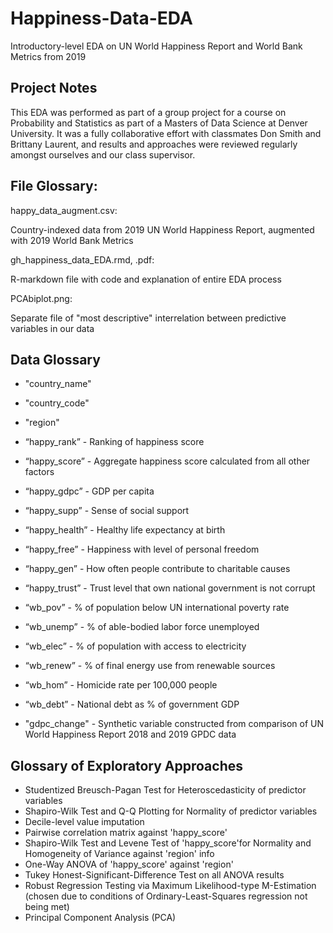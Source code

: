 # Happiness-Data-EDA
Introductory-level EDA on UN World Happiness Report and World Bank Metrics from 2019

## Project Notes
This EDA was performed as part of a group project for a course on Probability and Statistics as part of
a Masters of Data Science at Denver University. It was a fully collaborative effort with classmates
Don Smith and Brittany Laurent, and results and approaches were reviewed regularly amongst ourselves
and our class supervisor.

## File Glossary:

happy_data_augment.csv:

  Country-indexed data from 2019 UN World Happiness Report, augmented with 2019 World Bank Metrics

gh_happiness_data_EDA.rmd, .pdf:

  R-markdown file with code and explanation of entire EDA process

PCAbiplot.png:

  Separate file of "most descriptive" interrelation between predictive variables in our data

## Data Glossary
* "country_name"
* "country_code"
* "region"

* “happy_rank” - Ranking of happiness score
* “happy_score” - Aggregate happiness score calculated from all other factors
* “happy_gdpc” - GDP per capita
* “happy_supp” - Sense of social support
* “happy_health” - Healthy life expectancy at birth
* “happy_free” - Happiness with level of personal freedom
* “happy_gen” - How often people contribute to charitable causes
* “happy_trust” - Trust level that own national government is not corrupt
* “wb_pov” - % of population below UN international poverty rate
* “wb_unemp” - % of able-bodied labor force unemployed
* “wb_elec” - % of population with access to electricity
* “wb_renew” - % of final energy use from renewable sources
* “wb_hom” - Homicide rate per 100,000 people
* “wb_debt” - National debt as % of government GDP
* "gdpc_change" - Synthetic variable constructed from comparison of UN World Happiness Report 2018 and 2019 GPDC data

## Glossary of Exploratory Approaches
* Studentized Breusch-Pagan Test for Heteroscedasticity of predictor variables
* Shapiro-Wilk Test and Q-Q Plotting for Normality of predictor variables
* Decile-level value imputation
* Pairwise correlation matrix against 'happy_score'
* Shapiro-Wilk Test and Levene Test of 'happy_score'for Normality and Homogeneity of Variance against 'region' info
* One-Way ANOVA of 'happy_score' against 'region'
* Tukey Honest-Significant-Difference Test on all ANOVA results
* Robust Regression Testing via Maximum Likelihood-type M-Estimation (chosen due to conditions of Ordinary-Least-Squares regression not being met)
* Principal Component Analysis (PCA)
